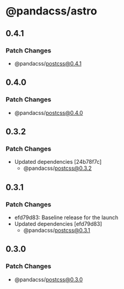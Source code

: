 # @pandacss/astro

## 0.4.1

### Patch Changes

- @pandacss/postcss@0.4.1

## 0.4.0

### Patch Changes

- @pandacss/postcss@0.4.0

## 0.3.2

### Patch Changes

- Updated dependencies [24b78f7c]
  - @pandacss/postcss@0.3.2

## 0.3.1

### Patch Changes

- efd79d83: Baseline release for the launch
- Updated dependencies [efd79d83]
  - @pandacss/postcss@0.3.1

## 0.3.0

### Patch Changes

- @pandacss/postcss@0.3.0
